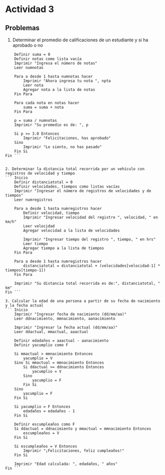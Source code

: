 # Actividad 3
## Problemas
1.  Determinar el promedio de calificaciones de un estudiante y si ha aprobado o no
``` Inicio
    Definir suma = 0
    Definir notas como lista vacía
    Imprimir "Ingresa el número de notas"
    Leer numnotas
    
    Para a desde 1 hasta numnotas hacer
        Imprimir "Ahora ingresa tu nota ", npta
        Leer nota
        Agregar nota a la lista de notas
    Fin Para
    
    Para cada nota en notas hacer
        suma = suma + nota
    Fin Para
    
    p = suma / numnotas
    Imprimir "Su promedio es de: ", p
    
    Si p >= 3.0 Entonces
        Imprimir "Felicitaciones, has aprobado"
    Sino
        Imprimir "Lo siento, no has pasado"
    Fin Si
Fin ```


2. Determinar la distancia total recorrida por un vehículo con registros de velocidad y tiempo
``` Inicio
    Definir distanciatotal = 0
    Definir velocidades, tiempos como listas vacías
    Imprimir "Ingresar el número de registros de velocidades y de tiempos"
    Leer numregistros
    
    Para a desde 1 hasta numregistros hacer
        Definir velocidad, tiempo
        Imprimir "Ingresar velocidad del registro ", velocidad, " en km/h"
        Leer velocidad
        Agregar velocidad a la lista de velocidades
        
        Imprimir "Ingresar tiempo del registro ", tiempo, " en hrs"
        Leer tiempo
        Agregar tiempo a la lista de tiempos
    Fin Para
    
    Para a desde 1 hasta numregistros hacer
        distanciatotal = distanciatotal + (velocidades[velocidad-1] * tiempos[tiempo-1])
    Fin Para
    
    Imprimir "Su distancia total recorrida es de:", distanciatotal, " km"
Fin ```

3. Calcular la edad de una persona a partir de su fecha de nacimiento y la fecha actual
``` Inicio
    Imprimir "Ingresar fecha de nacimiento (dd/mm/aa)"
    Leer ddnacimiento, mmnacimiento, aanacimiento
    
    Imprimir "Ingresar la fecha actual (dd/mm/aa)"
    Leer ddactual, mmactual, aaactual
    
    Definir edadaños = aaactual - aanacimiento
    Definir yacumplio como F
    
    Si mmactual > mmnacimiento Entonces
        yacumplio = V
    Sino Si mmactual = mmnacimiento Entonces
        Si ddactual >= ddnacimiento Entonces
            yacumplio = V
        Sino
            yacumplio = F
        Fin Si
    Sino
        yacumplio = F
    Fin Si
    
    Si yacumplio = F Entonces
        edadaños = edadaños - 1
    Fin Si
    
    Definir escumpleaños como F
    Si ddactual = ddnacimiento y mmactual = mmnacimiento Entonces
        escumpleaños = V
    Fin Si
    
    Si escumpleaños = V Entonces
        Imprimir "¡Felicitaciones, feliz cumpleaños!"
    Fin Si

    Imprimir "Edad calculada: ", edadaños, " años"
Fin ```
     


     
    